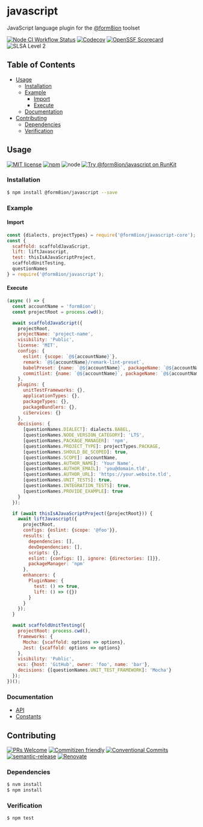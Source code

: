 # javascript

JavaScript language plugin for the [@form8ion](https://github.com/form8ion)
toolset

<!--status-badges start -->

[![Node CI Workflow Status][github-actions-ci-badge]][github-actions-ci-link]
[![Codecov][coverage-badge]][coverage-link]
[![OpenSSF Scorecard](https://api.securityscorecards.dev/projects/github.com/form8ion/javascript/badge)](https://securityscorecards.dev/viewer/?uri=github.com/form8ion/javascript)
![SLSA Level 2][slsa-badge]

<!--status-badges end -->

## Table of Contents

* [Usage](#usage)
  * [Installation](#installation)
  * [Example](#example)
    * [Import](#import)
    * [Execute](#execute)
  * [Documentation](#documentation)
* [Contributing](#contributing)
  * [Dependencies](#dependencies)
  * [Verification](#verification)

## Usage

<!--consumer-badges start -->

[![MIT license][license-badge]][license-link]
[![npm][npm-badge]][npm-link]
![node][node-badge]
[![Try @form8ion/javascript on RunKit][runkit-badge]][runkit-link]

<!--consumer-badges end -->

### Installation

```sh
$ npm install @form8ion/javascript --save
```

### Example

#### Import

```javascript
const {dialects, projectTypes} = require('@form8ion/javascript-core');
const {
  scaffold: scaffoldJavaScript,
  lift: liftJavascript,
  test: thisIsAJavaScriptProject,
  scaffoldUnitTesting,
  questionNames
} = require('@form8ion/javascript');
```

#### Execute

```javascript
(async () => {
  const accountName = 'form8ion';
  const projectRoot = process.cwd();

  await scaffoldJavaScript({
    projectRoot,
    projectName: 'project-name',
    visibility: 'Public',
    license: 'MIT',
    configs: {
      eslint: {scope: `@${accountName}`},
      remark: `@${accountName}/remark-lint-preset`,
      babelPreset: {name: `@${accountName}`, packageName: `@${accountName}/babel-preset`},
      commitlint: {name: `@${accountName}`, packageName: `@${accountName}/commitlint-config`}
    },
    plugins: {
      unitTestFrameworks: {},
      applicationTypes: {},
      packageTypes: {},
      packageBundlers: {},
      ciServices: {}
    },
    decisions: {
      [questionNames.DIALECT]: dialects.BABEL,
      [questionNames.NODE_VERSION_CATEGORY]: 'LTS',
      [questionNames.PACKAGE_MANAGER]: 'npm',
      [questionNames.PROJECT_TYPE]: projectTypes.PACKAGE,
      [questionNames.SHOULD_BE_SCOPED]: true,
      [questionNames.SCOPE]: accountName,
      [questionNames.AUTHOR_NAME]: 'Your Name',
      [questionNames.AUTHOR_EMAIL]: 'you@domain.tld',
      [questionNames.AUTHOR_URL]: 'https://your.website.tld',
      [questionNames.UNIT_TESTS]: true,
      [questionNames.INTEGRATION_TESTS]: true,
      [questionNames.PROVIDE_EXAMPLE]: true
    }
  });

  if (await thisIsAJavaScriptProject({projectRoot})) {
    await liftJavascript({
      projectRoot,
      configs: {eslint: {scope: '@foo'}},
      results: {
        dependencies: [],
        devDependencies: [],
        scripts: {},
        eslint: {configs: [], ignore: {directories: []}},
        packageManager: 'npm'
      },
      enhancers: {
        PluginName: {
          test: () => true,
          lift: () => ({})
        }
      }
    });
  }

  await scaffoldUnitTesting({
    projectRoot: process.cwd(),
    frameworks: {
      Mocha: {scaffold: options => options},
      Jest: {scaffold: options => options}
    },
    visibility: 'Public',
    vcs: {host: 'GitHub', owner: 'foo', name: 'bar'},
    decisions: {[questionNames.UNIT_TEST_FRAMEWORK]: 'Mocha'}
  });
})();
```

### Documentation

* [API](./docs/api)
* [Constants](./docs/constants)

## Contributing

<!--contribution-badges start -->

[![PRs Welcome][PRs-badge]][PRs-link]
[![Commitizen friendly][commitizen-badge]][commitizen-link]
[![Conventional Commits][commit-convention-badge]][commit-convention-link]
[![semantic-release][semantic-release-badge]][semantic-release-link]
[![Renovate][renovate-badge]][renovate-link]

<!--contribution-badges end -->

### Dependencies

```sh
$ nvm install
$ npm install
```

### Verification

```sh
$ npm test
```

[PRs-link]: http://makeapullrequest.com

[PRs-badge]: https://img.shields.io/badge/PRs-welcome-brightgreen.svg

[commitizen-link]: http://commitizen.github.io/cz-cli/

[commitizen-badge]: https://img.shields.io/badge/commitizen-friendly-brightgreen.svg

[commit-convention-link]: https://conventionalcommits.org

[commit-convention-badge]: https://img.shields.io/badge/Conventional%20Commits-1.0.0-yellow.svg

[semantic-release-link]: https://github.com/semantic-release/semantic-release

[semantic-release-badge]: https://img.shields.io/badge/semantic--release-angular-e10079?logo=semantic-release

[renovate-link]: https://renovatebot.com

[renovate-badge]: https://img.shields.io/badge/renovate-enabled-brightgreen.svg?logo=renovatebot

[github-actions-ci-link]: https://github.com/form8ion/javascript/actions?query=workflow%3A%22Node.js+CI%22+branch%3Amaster

[github-actions-ci-badge]: https://img.shields.io/github/actions/workflow/status/form8ion/javascript/node-ci.yml.svg?branch=master&logo=github

[license-link]: LICENSE

[license-badge]: https://img.shields.io/github/license/form8ion/javascript.svg?logo=opensourceinitiative

[npm-link]: https://www.npmjs.com/package/@form8ion/javascript

[npm-badge]: https://img.shields.io/npm/v/@form8ion/javascript?logo=npm

[node-badge]: https://img.shields.io/node/v/@form8ion/javascript?logo=node.js

[runkit-link]: https://npm.runkit.com/@form8ion/javascript

[runkit-badge]: https://badge.runkitcdn.com/@form8ion/javascript.svg

[coverage-link]: https://codecov.io/github/form8ion/javascript

[coverage-badge]: https://img.shields.io/codecov/c/github/form8ion/javascript?logo=codecov

[slsa-badge]: https://slsa.dev/images/gh-badge-level2.svg
